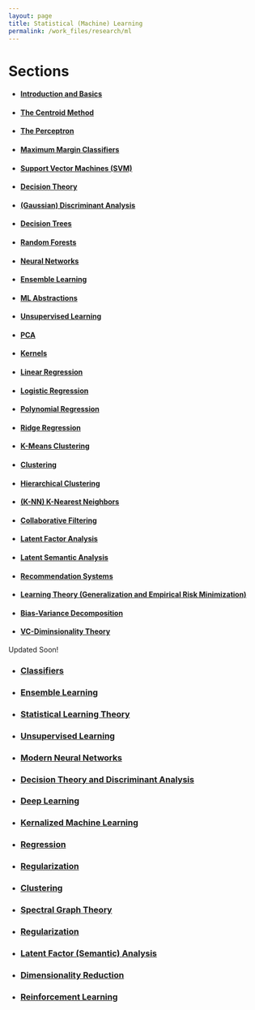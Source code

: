 ```yaml
---
layout: page
title: Statistical (Machine) Learning
permalink: /work_files/research/ml
---
```


# Sections

* #### [Introduction and Basics](/work_files/research/ml/0)

* #### [The Centroid Method](/work_files/research/ml/1_1)

* #### [The Perceptron](/work_files/research/ml/2)

* #### [Maximum Margin Classifiers](/work_files/research/ml/3)

* #### [Support Vector Machines (SVM)](/work_files/research/ml/4)

* #### [Decision Theory](/work_files/research/ml/5)

* #### [(Gaussian) Discriminant Analysis](/work_files/research/ml/6)

* #### [Decision Trees](/work_files/research/ml/7)

* #### [Random Forests](/work_files/research/ml/9)

* #### [Neural Networks](/work_files/research/ml/8)

* #### [Ensemble Learning](/work_files/research/ml/9)

* #### [ML Abstractions](/work_files/research/ml/10)

* #### [Unsupervised Learning](/work_files/research/ml/11)

* #### [PCA](/work_files/research/conv_opt/pca)

* #### [Kernels](/work_files/research/ml/12)

* #### [Linear Regression](/work_files/research/ml/12)

* #### [Logistic Regression](/work_files/research/ml/12)

* #### [Polynomial Regression](/work_files/research/ml/12)

* #### [Ridge Regression](/work_files/research/ml/12)

* #### [K-Means Clustering](/work_files/research/ml/12)

* #### [Clustering](/work_files/research/ml/12)

* #### [Hierarchical Clustering](/work_files/research/ml/12)

* #### [(K-NN) K-Nearest Neighbors](/work_files/research/ml/12)

* #### [Collaborative Filtering](/work_files/research/ml/12)

* #### [Latent Factor Analysis](/work_files/research/ml/12)

* #### [Latent Semantic Analysis](/work_files/research/ml/12)

* #### [Recommendation Systems](/work_files/research/ml/12)




* #### [Learning Theory (Generalization and Empirical Risk Minimization)](/work_files/research/ml/11)
* #### [Bias-Variance Decomposition](/work_files/research/ml/11)
* #### [VC-Diminsionality Theory](/work_files/research/ml/11)



Updated Soon!



* ### [Classifiers](/work_files/research/ml/1)
* ### [Ensemble Learning](/work_files/research/ml/1)
* ### [Statistical Learning Theory](/work_files/research/ml/1)
* ### [Unsupervised Learning](/work_files/research/ml/1)
* ### [Modern Neural Networks](/work_files/research/ml/1)
* ### [Decision Theory and Discriminant Analysis](/work_files/research/ml/1)
* ### [Deep Learning](/work_files/research/ml/1)
* ### [Kernalized Machine Learning](/work_files/research/ml/1)
* ### [Regression](/work_files/research/ml/1)
* ### [Regularization](/work_files/research/ml/1)
* ### [Clustering](/work_files/research/ml/1)
* ### [Spectral Graph Theory](/work_files/research/ml/1)
* ### [Regularization](/work_files/research/ml/1)
* ### [Latent Factor (Semantic) Analysis](/work_files/research/ml/1)
* ### [Dimensionality Reduction](/work_files/research/ml/1)
* ### [Reinforcement Learning](/work_files/research/ml/1)